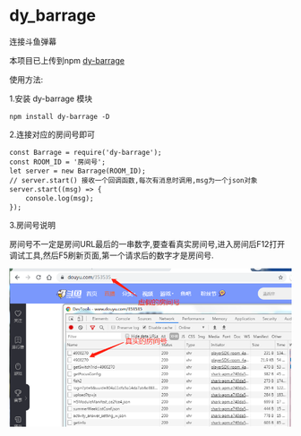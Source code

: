 # dy_barrage
连接斗鱼弹幕

本项目已上传到npm [dy-barrage](https://www.npmjs.com/package/dy-barrage)

使用方法: 

1.安装 dy-barrage 模块

```
npm install dy-barrage -D
```

2.连接对应的房间号即可
```
const Barrage = require('dy-barrage');
const ROOM_ID = '房间号';
let server = new Barrage(ROOM_ID);
// server.start() 接收一个回调函数,每次有消息时调用,msg为一个json对象
server.start((msg) => {
    console.log(msg);
});
```

3.房间号说明

房间号不一定是房间URL最后的一串数字,要查看真实房间号,进入房间后F12打开调试工具,然后F5刷新页面,第一个请求后的数字才是房间号.

![房间号](https://raw.githubusercontent.com/ZCreturn0/dy_barrage/master/roomId.png)
